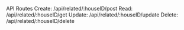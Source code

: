 API Routes
Create: /api/related/:houseID/post
Read: /api/related/:houseID/get
Update: /api/related/:houseID/update
Delete:  /api/related/:houseID/delete
